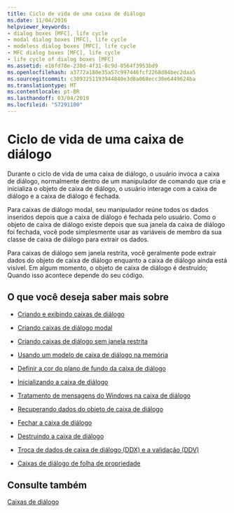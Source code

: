 ```yaml
---
title: Ciclo de vida de uma caixa de diálogo
ms.date: 11/04/2016
helpviewer_keywords:
- dialog boxes [MFC], life cycle
- modal dialog boxes [MFC], life cycle
- modeless dialog boxes [MFC], life cycle
- MFC dialog boxes [MFC], life cycle
- life cycle of dialog boxes [MFC]
ms.assetid: e16fd78e-238d-4f31-8c9d-8564f3953bd9
ms.openlocfilehash: a3772a180e35a57c997446fcf2268d84bec2daa5
ms.sourcegitcommit: c3093251193944840e3d0a068ecc30e6449624ba
ms.translationtype: MT
ms.contentlocale: pt-BR
ms.lasthandoff: 03/04/2019
ms.locfileid: "57291100"
---
```

# <a name="life-cycle-of-a-dialog-box"></a>Ciclo de vida de uma caixa de diálogo

Durante o ciclo de vida de uma caixa de diálogo, o usuário invoca a caixa de diálogo, normalmente dentro de um manipulador de comando que cria e inicializa o objeto de caixa de diálogo, o usuário interage com a caixa de diálogo e a caixa de diálogo é fechada.

Para caixas de diálogo modal, seu manipulador reúne todos os dados inseridos depois que a caixa de diálogo é fechada pelo usuário. Como o objeto de caixa de diálogo existe depois que sua janela da caixa de diálogo foi fechada, você pode simplesmente usar as variáveis de membro da sua classe de caixa de diálogo para extrair os dados.

Para caixas de diálogo sem janela restrita, você geralmente pode extrair dados do objeto de caixa de diálogo enquanto a caixa de diálogo ainda está visível. Em algum momento, o objeto de caixa de diálogo é destruído; Quando isso acontece depende do seu código.

## <a name="what-do-you-want-to-know-more-about"></a>O que você deseja saber mais sobre

- [Criando e exibindo caixas de diálogo](../mfc/creating-and-displaying-dialog-boxes.md)

- [Criando caixas de diálogo modal](../mfc/creating-modal-dialog-boxes.md)

- [Criando caixas de diálogo sem janela restrita](../mfc/creating-modeless-dialog-boxes.md)

- [Usando um modelo de caixa de diálogo na memória](../mfc/using-a-dialog-template-in-memory.md)

- [Definir a cor do plano de fundo da caixa de diálogo](../mfc/setting-the-dialog-boxs-background-color.md)

- [Inicializando a caixa de diálogo](../mfc/initializing-the-dialog-box.md)

- [Tratamento de mensagens do Windows na caixa de diálogo](../mfc/handling-windows-messages-in-your-dialog-box.md)

- [Recuperando dados do objeto de caixa de diálogo](../mfc/retrieving-data-from-the-dialog-object.md)

- [Fechar a caixa de diálogo](../mfc/closing-the-dialog-box.md)

- [Destruindo a caixa de diálogo](../mfc/destroying-the-dialog-box.md)

- [Troca de dados de caixa de diálogo (DDX) e a validação (DDV)](../mfc/dialog-data-exchange-and-validation.md)

- [Caixas de diálogo de folha de propriedade](../mfc/property-sheets-and-property-pages-mfc.md)

## <a name="see-also"></a>Consulte também

[Caixas de diálogo](../mfc/dialog-boxes.md)
